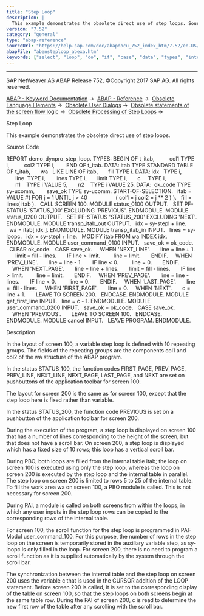 ```yaml
---
title: "Step Loop"
description: |
  This example demonstrates the obsolete direct use of step loops. Source Code REPORT demo_dynpro_step_loop. TYPES: BEGIN OF t_itab, col1 TYPE i, col2 TYPE i, END OF t_itab. DATA: itab TYPE STANDARD TABLE OF t_itab, wa   LIKE LINE OF itab, fill TYPE i. DATA: idx   TYPE i, line  TYPE i, lines TYP
version: "7.52"
category: "general"
type: "abap-reference"
sourceUrl: "https://help.sap.com/doc/abapdocu_752_index_htm/7.52/en-US/abensteploop_abexa.htm"
abapFile: "abensteploop_abexa.htm"
keywords: ["select", "loop", "do", "if", "case", "data", "types", "internal-table", "abensteploop", "abexa"]
---
```


* * *

SAP NetWeaver AS ABAP Release 752, ©Copyright 2017 SAP AG. All rights reserved.

[ABAP - Keyword Documentation](https://help.sap.com/doc/abapdocu_752_index_htm/7.52/en-US/abenabap.htm) →  [ABAP - Reference](https://help.sap.com/doc/abapdocu_752_index_htm/7.52/en-US/abenabap_reference.htm) →  [Obsolete Language Elements](https://help.sap.com/doc/abapdocu_752_index_htm/7.52/en-US/abenabap_obsolete.htm) →  [Obsolete User Dialogs](https://help.sap.com/doc/abapdocu_752_index_htm/7.52/en-US/abengui_obsolete.htm) →  [Obsolete statements of the screen flow logic](https://help.sap.com/doc/abapdocu_752_index_htm/7.52/en-US/abendynpro_obsolet.htm) →  [Obsolete Processing of Step Loops](https://help.sap.com/doc/abapdocu_752_index_htm/7.52/en-US/abensteploop.htm) → 

Step Loop

This example demonstrates the obsolete direct use of step loops.

Source Code

REPORT demo\_dynpro\_step\_loop.
TYPES: BEGIN OF t\_itab,
         col1 TYPE i,
         col2 TYPE i,
       END OF t\_itab.
DATA: itab TYPE STANDARD TABLE OF t\_itab,
      wa   LIKE LINE OF itab,
      fill TYPE i.
DATA: idx   TYPE i,
      line  TYPE i,
      lines TYPE i,
      limit TYPE i,
      c     TYPE i,
      n1    TYPE i VALUE 5,
      n2    TYPE i VALUE 25.
DATA:  ok\_code TYPE sy-ucomm,
       save\_ok TYPE sy-ucomm.
START-OF-SELECTION.
  itab = VALUE #( FOR j = 1 UNTIL j > 40
                  ( col1 = j col2 = j \*\* 2 ) ).
  fill = lines( itab ).
  CALL SCREEN 100.
MODULE status\_0100 OUTPUT.
  SET PF-STATUS 'STATUS\_100' EXCLUDING 'PREVIOUS'.
ENDMODULE.
MODULE status\_0200 OUTPUT.
  SET PF-STATUS 'STATUS\_200' EXCLUDING 'NEXT'.
ENDMODULE.
MODULE transp\_itab\_out OUTPUT.
  idx = sy-stepl + line.
  wa = itab\[ idx \].
ENDMODULE.
MODULE transp\_itab\_in INPUT.
  lines = sy-loopc.
  idx = sy-stepl + line.
  MODIFY itab FROM wa INDEX idx.
ENDMODULE.
MODULE user\_command\_0100 INPUT.
  save\_ok = ok\_code.
  CLEAR ok\_code.
  CASE save\_ok.
    WHEN 'NEXT\_LINE'.
      line = line + 1.
      limit = fill - lines.
      IF line > limit.
        line = limit.
      ENDIF.
    WHEN 'PREV\_LINE'.
      line = line - 1.
      IF line < 0.
        line = 0.
      ENDIF.
    WHEN 'NEXT\_PAGE'.
      line = line + lines.
      limit = fill - lines.
      IF line > limit.
        line = limit.
      ENDIF.
    WHEN 'PREV\_PAGE'.
      line = line - lines.
      IF line < 0.
        line = 0.
      ENDIF.
    WHEN 'LAST\_PAGE'.
      line =  fill - lines.
    WHEN 'FIRST\_PAGE'.
      line = 0.
    WHEN 'NEXT'.
      c = line + 1.
      LEAVE TO SCREEN 200.
  ENDCASE.
ENDMODULE.
MODULE get\_first\_line INPUT.
  line = c - 1.
ENDMODULE.
MODULE user\_command\_0200 INPUT.
  save\_ok = ok\_code.
  CASE save\_ok.
    WHEN 'PREVIOUS'.
      LEAVE TO SCREEN 100.
  ENDCASE.
ENDMODULE.
MODULE cancel INPUT.
  LEAVE PROGRAM.
ENDMODULE.

Description

In the layout of screen 100, a variable step loop is defined with 10 repeating groups. The fields of the repeating groups are the components col1 and col2 of the wa structure of the ABAP program.

In the status STATUS\_100, the function codes FIRST\_PAGE, PREV\_PAGE, PREV\_LINE, NEXT\_LINE, NEXT\_PAGE, LAST\_PAGE, and NEXT are set on pushbuttons of the application toolbar for screen 100.

The layout for screen 200 is the same as for screen 100, except that the step loop here is fixed rather than variable.

In the status STATUS\_200, the function code PREVIOUS is set on a pushbutton of the application toolbar for screen 200.

During the execution of the program, a step loop is displayed on screen 100 that has a number of lines corresponding to the height of the screen, but that does not have a scroll bar. On screen 200, a step loop is displayed which has a fixed size of 10 rows; this loop has a vertical scroll bar.

During PBO, both loops are filled from the internal table itab; the loop on screen 100 is executed using only the step loop, whereas the loop on screen 200 is executed by the step loop and the internal table in parallel. The step loop on screen 200 is limited to rows 5 to 25 of the internal table. To fill the work area wa on screen 100, a PBO module is called. This is not necessary for screen 200.

During PAI, a module is called on both screens from within the loops, in which any user inputs in the step loop rows can be copied to the corresponding rows of the internal table.

For screen 100, the scroll function for the step loop is programmed in PAI-Modul user\_command\_100. For this purpose, the number of rows in the step loop on the screen is temporarily stored in the auxiliary variable step, as sy-loopc is only filled in the loop. For screen 200, there is no need to program a scroll function as it is supplied automatically by the system through the scroll bar.

The synchronization between the internal table and the step loop on screen 200 uses the variable c that is used in the CURSOR addition of the LOOP statement. Before screen 200 is called, it is set to the corresponding display of the table on screen 100, so that the step loops on both screens begin at the same table row. During the PAI of screen 200, c is read to determine the new first row of the table after any scrolling with the scroll bar.